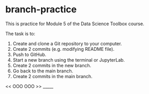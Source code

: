 # branch-practice

This is practice for Module 5 of the Data Science Toolbox course.

The task is to:
1. Create and clone a Git repository to your computer.
2. Create 2 commits (e.g. modifying README file).
3. Push to GitHub.
4. Start a new branch using the terminal or JupyterLab.
5. Create 2 commits in the new branch.
6. Go back to the main branch.
7. Create 2 commits in the main branch.

<< OOO OOO >>
    _____